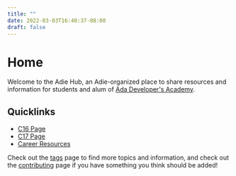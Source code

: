 ```yaml
---
title: ""
date: 2022-03-03T16:40:37-08:00
draft: false
---
```


# Home

Welcome to the Adie Hub, an Adie-organized place to share resources and information for students and alum of [Ada Developer's Academy](https://adadevelopersacademy.org/).

## Quicklinks

- [C16 Page](/c16-page/)
- [C17 Page](/c17-page/)
- [Career Resources](/career-resources)

Check out the [tags](/tags/) page to find more topics and information, and check out the [contributing](/contributing/) page if you have something you think should be added!
